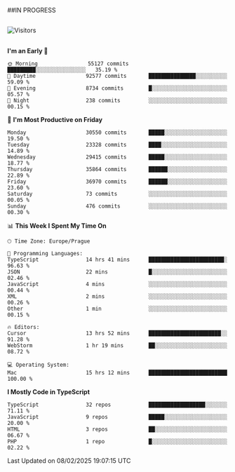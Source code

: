 ##IN PROGRESS
##
![Visitors](https://komarev.com/ghpvc/?username=petrbui&style=for-the-badge&label=Visitors+👀)



##
<!--
[![My GitHub stats](https://github-readme-stats.vercel.app/api?username=petrbui&theme=github_dark)](https://github.com/anuraghazra/github-readme-stats)

[![My wakatime stats](https://github-readme-stats.vercel.app/api/wakatime?username=petrbui&theme=github_dark)](https://github.com/anuraghazra/github-readme-stats)
-->
<!--START_SECTION:waka-->
**I'm an Early 🐤** 

```text
🌞 Morning                55127 commits       █████████░░░░░░░░░░░░░░░░   35.19 % 
🌆 Daytime                92577 commits       ███████████████░░░░░░░░░░   59.09 % 
🌃 Evening                8734 commits        █░░░░░░░░░░░░░░░░░░░░░░░░   05.57 % 
🌙 Night                  238 commits         ░░░░░░░░░░░░░░░░░░░░░░░░░   00.15 % 
```
📅 **I'm Most Productive on Friday** 

```text
Monday                   30550 commits       █████░░░░░░░░░░░░░░░░░░░░   19.50 % 
Tuesday                  23328 commits       ████░░░░░░░░░░░░░░░░░░░░░   14.89 % 
Wednesday                29415 commits       █████░░░░░░░░░░░░░░░░░░░░   18.77 % 
Thursday                 35864 commits       ██████░░░░░░░░░░░░░░░░░░░   22.89 % 
Friday                   36970 commits       ██████░░░░░░░░░░░░░░░░░░░   23.60 % 
Saturday                 73 commits          ░░░░░░░░░░░░░░░░░░░░░░░░░   00.05 % 
Sunday                   476 commits         ░░░░░░░░░░░░░░░░░░░░░░░░░   00.30 % 
```


📊 **This Week I Spent My Time On** 

```text
🕑︎ Time Zone: Europe/Prague

💬 Programming Languages: 
TypeScript               14 hrs 41 mins      ████████████████████████░   96.63 % 
JSON                     22 mins             █░░░░░░░░░░░░░░░░░░░░░░░░   02.46 % 
JavaScript               4 mins              ░░░░░░░░░░░░░░░░░░░░░░░░░   00.44 % 
XML                      2 mins              ░░░░░░░░░░░░░░░░░░░░░░░░░   00.26 % 
Other                    1 min               ░░░░░░░░░░░░░░░░░░░░░░░░░   00.15 % 

🔥 Editors: 
Cursor                   13 hrs 52 mins      ███████████████████████░░   91.28 % 
WebStorm                 1 hr 19 mins        ██░░░░░░░░░░░░░░░░░░░░░░░   08.72 % 

💻 Operating System: 
Mac                      15 hrs 12 mins      █████████████████████████   100.00 % 
```

**I Mostly Code in TypeScript** 

```text
TypeScript               32 repos            ██████████████████░░░░░░░   71.11 % 
JavaScript               9 repos             █████░░░░░░░░░░░░░░░░░░░░   20.00 % 
HTML                     3 repos             ██░░░░░░░░░░░░░░░░░░░░░░░   06.67 % 
PHP                      1 repo              █░░░░░░░░░░░░░░░░░░░░░░░░   02.22 % 
```




 Last Updated on 08/02/2025 19:07:15 UTC
<!--END_SECTION:waka-->
